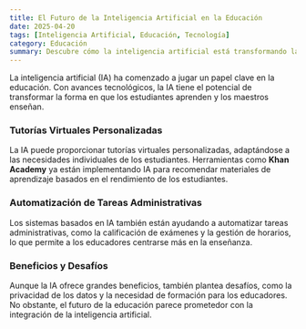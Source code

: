 ```yaml
---
title: El Futuro de la Inteligencia Artificial en la Educación
date: 2025-04-20
tags: [Inteligencia Artificial, Educación, Tecnología]
category: Educación
summary: Descubre cómo la inteligencia artificial está transformando la educación, desde tutorías virtuales personalizadas hasta la automatización de tareas.
---
```


La inteligencia artificial (IA) ha comenzado a jugar un papel clave en la educación. Con avances tecnológicos, la IA tiene el potencial de transformar la forma en que los estudiantes aprenden y los maestros enseñan.

### Tutorías Virtuales Personalizadas

La IA puede proporcionar tutorías virtuales personalizadas, adaptándose a las necesidades individuales de los estudiantes. Herramientas como **Khan Academy** ya están implementando IA para recomendar materiales de aprendizaje basados en el rendimiento de los estudiantes.

### Automatización de Tareas Administrativas

Los sistemas basados en IA también están ayudando a automatizar tareas administrativas, como la calificación de exámenes y la gestión de horarios, lo que permite a los educadores centrarse más en la enseñanza.

### Beneficios y Desafíos

Aunque la IA ofrece grandes beneficios, también plantea desafíos, como la privacidad de los datos y la necesidad de formación para los educadores. No obstante, el futuro de la educación parece prometedor con la integración de la inteligencia artificial.

